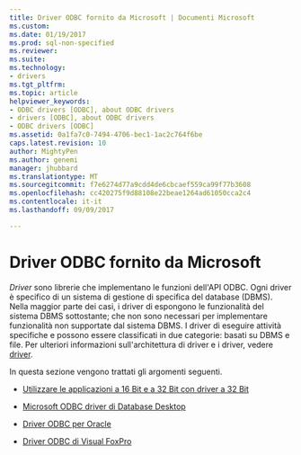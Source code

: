 ```yaml
---
title: Driver ODBC fornito da Microsoft | Documenti Microsoft
ms.custom: 
ms.date: 01/19/2017
ms.prod: sql-non-specified
ms.reviewer: 
ms.suite: 
ms.technology:
- drivers
ms.tgt_pltfrm: 
ms.topic: article
helpviewer_keywords:
- ODBC drivers [ODBC], about ODBC drivers
- drivers [ODBC], about ODBC drivers
- ODBC drivers [ODBC]
ms.assetid: 0a1fa7c0-7494-4706-bec1-1ac2c764f6be
caps.latest.revision: 10
author: MightyPen
ms.author: genemi
manager: jhubbard
ms.translationtype: MT
ms.sourcegitcommit: f7e6274d77a9cdd4de6cbcaef559ca99f77b3608
ms.openlocfilehash: cc420275f9d88108e22beae1264ad61050cca2c4
ms.contentlocale: it-it
ms.lasthandoff: 09/09/2017

---
```

# <a name="microsoft-supplied-odbc-drivers"></a>Driver ODBC fornito da Microsoft
*Driver* sono librerie che implementano le funzioni dell'API ODBC. Ogni driver è specifico di un sistema di gestione di specifica del database (DBMS). Nella maggior parte dei casi, i driver di espongono le funzionalità del sistema DBMS sottostante; che non sono necessari per implementare funzionalità non supportate dal sistema DBMS. I driver di eseguire attività specifiche e possono essere classificati in due categorie: basati su DBMS e file. Per ulteriori informazioni sull'architettura di driver e i driver, vedere [driver](../../odbc/reference/drivers.md).  
  
 In questa sezione vengono trattati gli argomenti seguenti.  
  
-   [Utilizzare le applicazioni a 16 Bit e a 32 Bit con driver a 32 Bit](../../odbc/microsoft/using-16-bit-and-32-bit-applications-with-32-bit-drivers.md)  
  
-   [Microsoft ODBC driver di Database Desktop](../../odbc/microsoft/microsoft-odbc-desktop-database-drivers.md)  
  
-   [Driver ODBC per Oracle](../../odbc/microsoft/odbc-driver-for-oracle.md)  
  
-   [Driver ODBC di Visual FoxPro](../../odbc/microsoft/visual-foxpro-odbc-driver.md)

